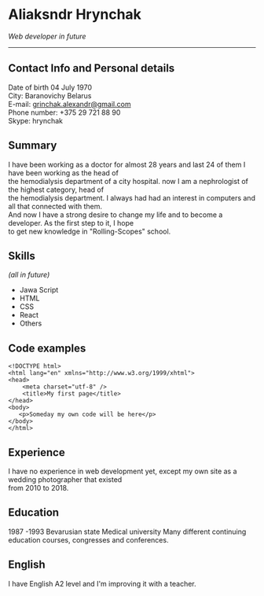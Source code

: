 # Aliaksndr Hrynchak

_Web developer in future_

---

## Contact Info and Personal details

Date of birth 04 July 1970  
 City: Baranovichy Belarus  
 E-mail: grinchak.alexandr@gmail.com  
 Phone number: +375 29 721 88 90  
 Skype: hrynchak

## Summary

I have been working as a doctor for almost 28 years and last 24 of them I have been working as the head of  
 the hemodialysis department of a city hospital. now I am a nephrologist of the highest category, head of  
 the hemodialysis department. I always had had an interest in computers and all that connected with them.  
 And now I have a strong desire to change my life and to become a developer. As the first step to it, I hope  
 to get new knowledge in "Rolling-Scopes" school.

## Skills

_(all in future)_

- Jawa Script
- HTML
- CSS
- React
- Others

## Code examples

```
<!DOCTYPE html>
<html lang="en" xmlns="http://www.w3.org/1999/xhtml">
<head>
    <meta charset="utf-8" />
    <title>My first page</title>
</head>
<body>
   <p>Someday my own code will be here</p>
</body>
</html>
```

## Experience

I have no experience in web development yet, except my own site as a wedding photographer that existed  
from 2010 to 2018.

## Education

1987 -1993 Bevarusian state Medical university
Many different continuing education courses, congresses and conferences.

## English

I have English A2 level and I'm improving it with a teacher.
